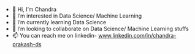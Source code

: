 - 👋 Hi, I’m Chandra
- 👀 I’m interested in Data Science/ Machine Learning
- 🌱 I’m currently learning Data Science
- 💞️ I’m looking to collaborate on Data Science/ Machine Learning stuffs
- 📫 You can reach me on linkedin- www.linkedin.com/in/chandra-prakash-ds

<!---
cchhandu/cchhandu is a ✨ special ✨ repository because its `README.md` (this file) appears on your GitHub profile.
You can click the Preview link to take a look at your changes.
--->
